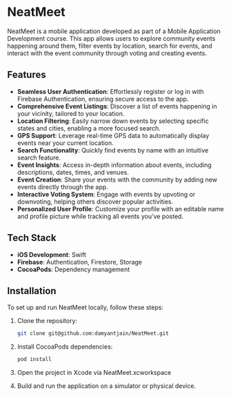 # NeatMeet

NeatMeet is a mobile application developed as part of a Mobile Application Development course. This app allows users to explore community events happening around them, filter events by location, search for events, and interact with the event community through voting and creating events. 

## Features

- **Seamless User Authentication**: Effortlessly register or log in with Firebase Authentication, ensuring secure access to the app.  
- **Comprehensive Event Listings**: Discover a list of events happening in your vicinity, tailored to your location.  
- **Location Filtering**: Easily narrow down events by selecting specific states and cities, enabling a more focused search.  
- **GPS Support**: Leverage real-time GPS data to automatically display events near your current location.  
- **Search Functionality**: Quickly find events by name with an intuitive search feature.  
- **Event Insights**: Access in-depth information about events, including descriptions, dates, times, and venues.  
- **Event Creation**: Share your events with the community by adding new events directly through the app.  
- **Interactive Voting System**: Engage with events by upvoting or downvoting, helping others discover popular activities.  
- **Personalized User Profile**: Customize your profile with an editable name and profile picture while tracking all events you've posted.  

## Tech Stack

- **iOS Development**: Swift
- **Firebase**: Authentication, Firestore, Storage
- **CocoaPods**: Dependency management

## Installation

To set up and run NeatMeet locally, follow these steps:

1. Clone the repository:
   ```bash
   git clone git@github.com:damyantjain/NeatMeet.git
   ```

2. Install CocoaPods dependencies:
   ```bash
   pod install
   ```

3. Open the project in Xcode via NeatMeet.xcworkspace

4. Build and run the application on a simulator or physical device.
